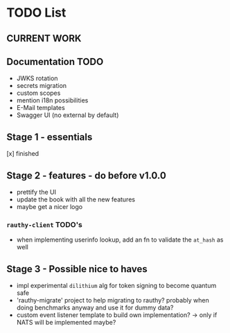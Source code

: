 # TODO List

## CURRENT WORK

## Documentation TODO

- JWKS rotation
- secrets migration
- custom scopes
- mention i18n possibilities
- E-Mail templates
- Swagger UI (no external by default)

## Stage 1 - essentials

[x] finished

## Stage 2 - features - do before v1.0.0

- prettify the UI
- update the book with all the new features
- maybe get a nicer logo

### `rauthy-client` TODO's

- when implementing userinfo lookup, add an fn to validate the `at_hash` as well

## Stage 3 - Possible nice to haves

- impl experimental `dilithium` alg for token signing to become quantum safe
- 'rauthy-migrate' project to help migrating to rauthy? probably when doing benchmarks anyway and use it
  for dummy data?
- custom event listener template to build own implementation? -> only if NATS will be implemented maybe?
